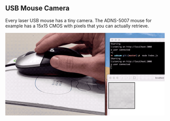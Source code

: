 USB Mouse Camera
----------------

Every laser USB mouse has a tiny camera.
The ADNS-5007 mouse for example has a 15x15 CMOS
with pixels that you can actually retrieve.

![demo](demo.gif)
